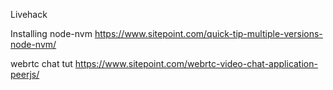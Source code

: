 Livehack


Installing node-nvm
https://www.sitepoint.com/quick-tip-multiple-versions-node-nvm/

webrtc chat tut
https://www.sitepoint.com/webrtc-video-chat-application-peerjs/
